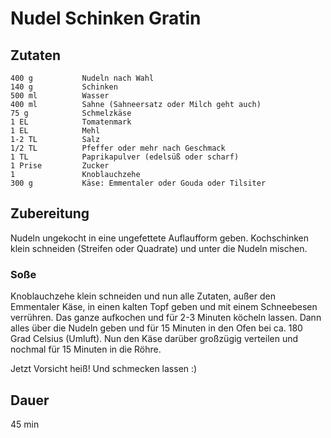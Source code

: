# Nudel Schinken Gratin

## Zutaten
    400 g           Nudeln nach Wahl
    140 g           Schinken
    500 ml          Wasser
    400 ml          Sahne (Sahneersatz oder Milch geht auch)
    75 g            Schmelzkäse
    1 EL            Tomatenmark
    1 EL            Mehl
    1-2 TL          Salz
    1/2 TL          Pfeffer oder mehr nach Geschmack
    1 TL            Paprikapulver (edelsüß oder scharf)
    1 Prise         Zucker
    1               Knoblauchzehe
    300 g           Käse: Emmentaler oder Gouda oder Tilsiter
    
## Zubereitung
Nudeln ungekocht in eine ungefettete Auflaufform geben. Kochschinken klein schneiden (Streifen oder Quadrate) und unter die Nudeln mischen. 

### Soße
Knoblauchzehe klein schneiden und nun alle Zutaten, außer den Emmentaler Käse, in einen kalten Topf geben und mit einem Schneebesen verrühren. Das ganze aufkochen und für 2-3 Minuten köcheln lassen. Dann alles über die Nudeln geben und für 15 Minuten in den Ofen bei ca. 180 Grad Celsius (Umluft). Nun den Käse darüber großzügig verteilen und nochmal für 15 Minuten in die Röhre. 

Jetzt Vorsicht heiß! Und schmecken lassen :)

## Dauer
45 min
